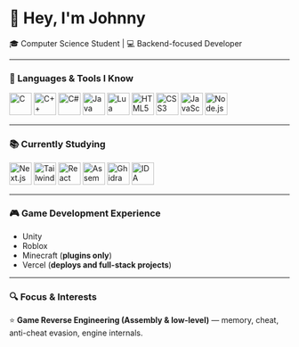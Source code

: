 # 👋 Hey, I'm Johnny

🎓 Computer Science Student | 💻 Backend-focused Developer

---

### 🔧 Languages & Tools I Know
<p align="left">
  <img src="https://cdn.jsdelivr.net/gh/devicons/devicon/icons/c/c-original.svg" height="40" alt="C" />
  <img src="https://cdn.jsdelivr.net/gh/devicons/devicon/icons/cplusplus/cplusplus-original.svg" height="40" alt="C++" />
  <img src="https://cdn.jsdelivr.net/gh/devicons/devicon/icons/csharp/csharp-original.svg" height="40" alt="C#" />
  <img src="https://cdn.jsdelivr.net/gh/devicons/devicon/icons/java/java-original.svg" height="40" alt="Java" />
  <img src="https://cdn.jsdelivr.net/gh/devicons/devicon/icons/lua/lua-original.svg" height="40" alt="Lua" />
  <img src="https://cdn.jsdelivr.net/gh/devicons/devicon/icons/html5/html5-original.svg" height="40" alt="HTML5" />
  <img src="https://cdn.jsdelivr.net/gh/devicons/devicon/icons/css3/css3-original.svg" height="40" alt="CSS3" />
  <img src="https://cdn.jsdelivr.net/gh/devicons/devicon/icons/javascript/javascript-original.svg" height="40" alt="JavaScript" />
  <img src="https://cdn.jsdelivr.net/gh/devicons/devicon/icons/nodejs/nodejs-original.svg" height="40" alt="Node.js" />
</p>

---

### 📚 Currently Studying
<p align="left">
  <img src="https://cdn.jsdelivr.net/gh/devicons/devicon/icons/nextjs/nextjs-original.svg" height="40" alt="Next.js" />
  <img src="https://img.icons8.com/fluent/512/tailwind_css.png" height="40" alt="Tailwind CSS" />
  <img src="https://cdn.jsdelivr.net/gh/devicons/devicon/icons/react/react-original.svg" height="40" alt="React" />
  <img src="https://goktugaygun.com/images/skills/PL/Assembly.png" height="40" alt="Assembly (ASM)" title="Assembly (ASM)" />
  <img src="https://avatars.githubusercontent.com/u/75212346?v=4" height="40" alt="Ghidra" title="Reverse Engineering" />
  <img src="https://static.wikitide.net/zenithwiki/0/0d/IDAIcon.png" height="40" alt="IDA" title="Reverse Engineering" />
</p>

---

### 🎮 Game Development Experience
- Unity  
- Roblox  
- Minecraft (**plugins only**)  
- Vercel (**deploys and full-stack projects**)  

---

### 🔍 Focus & Interests
⭐ **Game Reverse Engineering (Assembly & low-level)** — memory, cheat, anti-cheat evasion, engine internals.

